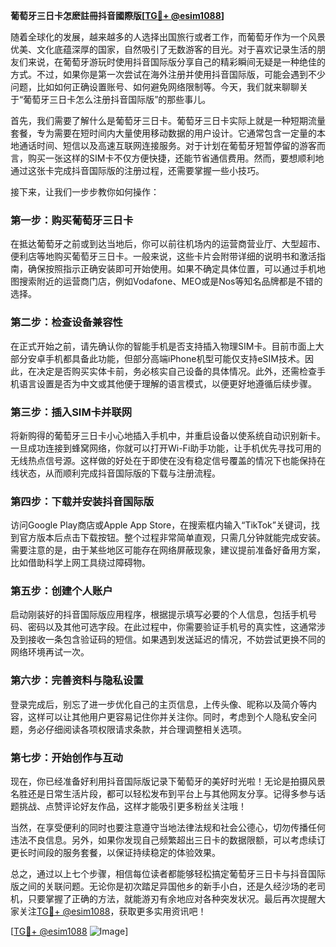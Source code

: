 **葡萄牙三日卡怎麽註冊抖音國際版[[TG💪+ @esim1088](https://t.me/s/esim1088)]**

随着全球化的发展，越来越多的人选择出国旅行或者工作，而葡萄牙作为一个风景优美、文化底蕴深厚的国家，自然吸引了无数游客的目光。对于喜欢记录生活的朋友们来说，在葡萄牙游玩时使用抖音国际版分享自己的精彩瞬间无疑是一种绝佳的方式。不过，如果你是第一次尝试在海外注册并使用抖音国际版，可能会遇到不少问题，比如如何正确设置账号、如何避免网络限制等。今天，我们就来聊聊关于“葡萄牙三日卡怎么注册抖音国际版”的那些事儿。

首先，我们需要了解什么是葡萄牙三日卡。葡萄牙三日卡实际上就是一种短期流量套餐，专为需要在短时间内大量使用移动数据的用户设计。它通常包含一定量的本地通话时间、短信以及高速互联网连接服务。对于计划在葡萄牙短暂停留的游客而言，购买一张这样的SIM卡不仅方便快捷，还能节省通信费用。然而，要想顺利地通过这张卡完成抖音国际版的注册过程，还需要掌握一些小技巧。

接下来，让我们一步步教你如何操作：

### 第一步：购买葡萄牙三日卡

在抵达葡萄牙之前或到达当地后，你可以前往机场内的运营商营业厅、大型超市、便利店等地购买葡萄牙三日卡。一般来说，这些卡片会附带详细的说明书和激活指南，确保按照指示正确安装即可开始使用。如果不确定具体位置，可以通过手机地图搜索附近的运营商门店，例如Vodafone、MEO或是Nos等知名品牌都是不错的选择。

### 第二步：检查设备兼容性

在正式开始之前，请先确认你的智能手机是否支持插入物理SIM卡。目前市面上大部分安卓手机都具备此功能，但部分高端iPhone机型可能仅支持eSIM技术。因此，在决定是否购买实体卡前，务必核实自己设备的具体情况。此外，还需检查手机语言设置是否为中文或其他便于理解的语言模式，以便更好地遵循后续步骤。

### 第三步：插入SIM卡并联网

将新购得的葡萄牙三日卡小心地插入手机中，并重启设备以使系统自动识别新卡。一旦成功连接到蜂窝网络，你就可以打开Wi-Fi助手功能，让手机优先寻找可用的无线热点信号源。这样做的好处在于即使在没有稳定信号覆盖的情况下也能保持在线状态，从而顺利完成抖音国际版的下载与注册流程。

### 第四步：下载并安装抖音国际版

访问Google Play商店或Apple App Store，在搜索框内输入“TikTok”关键词，找到官方版本后点击下载按钮。整个过程非常简单直观，只需几分钟就能完成安装。需要注意的是，由于某些地区可能存在网络屏蔽现象，建议提前准备好备用方案，比如借助科学上网工具绕过障碍物。

### 第五步：创建个人账户

启动刚装好的抖音国际版应用程序，根据提示填写必要的个人信息，包括手机号码、密码以及其他可选字段。在此过程中，你需要验证手机号的真实性，这通常涉及到接收一条包含验证码的短信。如果遇到发送延迟的情况，不妨尝试更换不同的网络环境再试一次。

### 第六步：完善资料与隐私设置

登录完成后，别忘了进一步优化自己的主页信息，上传头像、昵称以及简介等内容，这样可以让其他用户更容易记住你并关注你。同时，考虑到个人隐私安全问题，务必仔细阅读各项权限请求条款，并合理调整相关选项。

### 第七步：开始创作与互动

现在，你已经准备好利用抖音国际版记录下葡萄牙的美好时光啦！无论是拍摄风景名胜还是日常生活片段，都可以轻松发布到平台上与其他网友分享。记得多参与话题挑战、点赞评论好友作品，这样才能吸引更多粉丝关注哦！

当然，在享受便利的同时也要注意遵守当地法律法规和社会公德心，切勿传播任何违法不良信息。另外，如果你发现自己频繁超出三日卡的数据限额，可以考虑续订更长时间段的服务套餐，以保证持续稳定的体验效果。

总之，通过以上七个步骤，相信每位读者都能够轻松搞定葡萄牙三日卡与抖音国际版之间的关联问题。无论你是初次踏足异国他乡的新手小白，还是久经沙场的老司机，只要掌握了正确的方法，就能游刃有余地应对各种突发状况。最后再次提醒大家关注[TG💪+ @esim1088](https://t.me/s/esim1088)，获取更多实用资讯吧！

[[TG💪+ @esim1088](https://t.me/s/esim1088) ![Image](https://i.postimg.cc/4NQfJmqS/Snipaste-2025-05-13-00-14-12.png)]